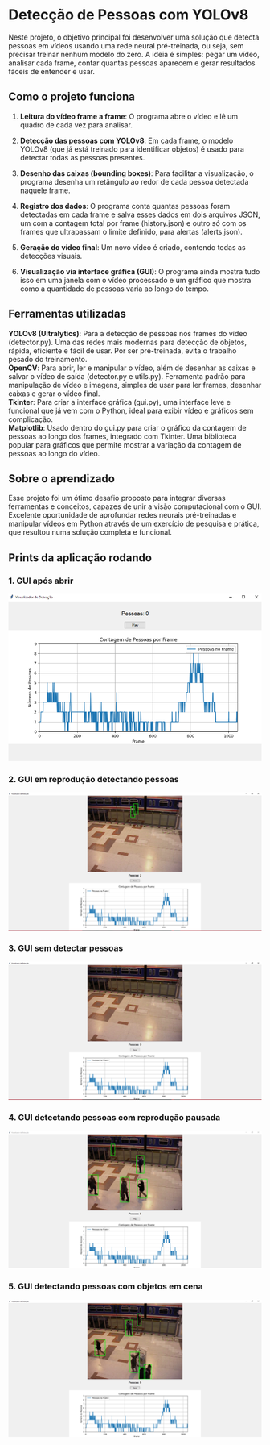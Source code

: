 #  Detecção de Pessoas com YOLOv8

Neste projeto, o objetivo principal foi desenvolver uma solução que detecta pessoas em vídeos usando uma rede neural pré-treinada, ou seja, sem precisar treinar nenhum modelo do zero. A ideia é simples: pegar um vídeo, analisar cada frame, contar quantas pessoas aparecem e gerar resultados fáceis de entender e usar.


## Como o projeto funciona 

1. **Leitura do vídeo frame a frame**: 
O programa abre o vídeo e lê um quadro de cada vez para analisar.  

2. **Detecção das pessoas com YOLOv8**: 
Em cada frame, o modelo YOLOv8 (que já está treinado para identificar objetos) é usado para detectar todas as pessoas presentes. 

3. **Desenho das caixas (bounding boxes)**: 
Para facilitar a visualização, o programa desenha um retângulo ao redor de cada pessoa detectada naquele frame.  

4. **Registro dos dados**: 
O programa conta quantas pessoas foram detectadas em cada frame e salva esses dados em dois arquivos JSON, um com a contagem total por frame (history.json) e 
outro só com os frames que ultrapassam o limite definido, para alertas (alerts.json).  

5. **Geração do vídeo final**: 
Um novo vídeo é criado, contendo todas as detecções visuais.  

6. **Visualização via interface gráfica (GUI)**: 
O programa ainda mostra tudo isso em uma janela com o vídeo processado e um gráfico que mostra como a quantidade de pessoas varia ao longo do tempo.  


## Ferramentas utilizadas

 **YOLOv8 (Ultralytics)**: 
 Para a detecção de pessoas nos frames do vídeo (detector.py). Uma das redes mais modernas para detecção de objetos, rápida, eficiente e fácil de usar. Por ser pré-treinada, evita o trabalho pesado do treinamento.  
 **OpenCV**:
 Para abrir, ler e manipular o vídeo, além de desenhar as caixas e salvar o vídeo de saída (detector.py e utils.py). Ferramenta padrão para manipulação de vídeo e imagens, simples de usar para ler frames, desenhar caixas e gerar o vídeo final.  
 **Tkinter**:
 Para criar a interface gráfica (gui.py), uma interface leve e funcional que já vem com o Python, ideal para exibir vídeo e gráficos sem complicação.  
 **Matplotlib**: 
 Usado dentro do gui.py para criar o gráfico da contagem de pessoas ao longo dos frames, integrado com Tkinter. Uma biblioteca popular para gráficos que permite mostrar a variação da contagem de pessoas ao longo do vídeo.  


## Sobre o aprendizado

Esse projeto foi um ótimo desafio proposto para integrar diversas ferramentas e conceitos, capazes de unir a visão computacional com o GUI. Excelente oportunidade de aprofundar redes neurais pré-treinadas e manipular vídeos em Python através de um exercício de pesquisa e prática, que resultou numa solução completa e funcional.


## Prints da aplicação rodando

### 1. GUI após abrir
![GUI após abrir](./prints/print%201.PNG)

### 2. GUI em reprodução detectando pessoas
![GUI em reprodução detectando pessoas](./prints/print%202.PNG)

### 3. GUI sem detectar pessoas
![GUI sem detectar pessoas](./prints/print%203.PNG)

### 4. GUI detectando pessoas com reprodução pausada
![GUI detectando pessoas com reprodução pausada](./prints/print%204.PNG)

### 5. GUI detectando pessoas com objetos em cena
![GUI detectando pessoas com objetos em cena](./prints/print%205.PNG)

